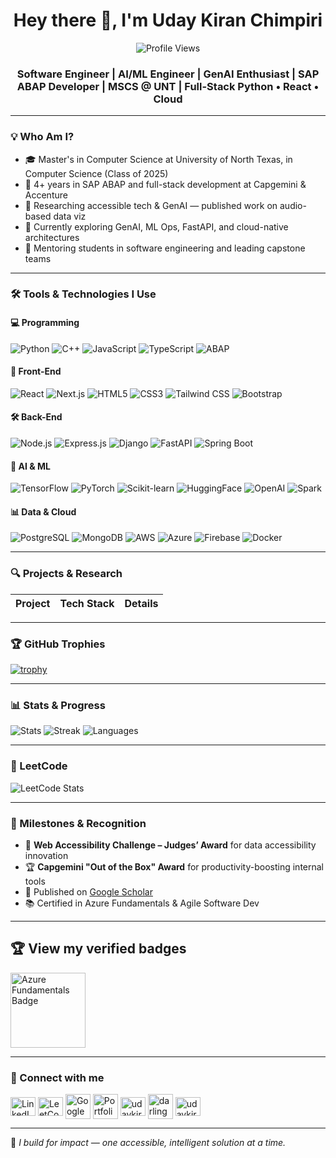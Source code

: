 <h1 align="center">Hey there 👋, I'm Uday Kiran Chimpiri</h1>
<p align="center">
  <img src="https://komarev.com/ghpvc/?username=chimpiriudaykiran&label=Profile%20views&color=0e75b6&style=flat" alt="Profile Views" />
</p>
<h3 align="center">
  Software Engineer | AI/ML Engineer | GenAI Enthusiast | SAP ABAP Developer | MSCS @ UNT | Full-Stack Python • React • Cloud
</h3>

---

### 💡 Who Am I?

- 🎓 Master's in Computer Science at University of North Texas, in Computer Science (Class of 2025)
- 💼 4+ years in SAP ABAP and full-stack development at Capgemini & Accenture
- 🧠 Researching accessible tech & GenAI — published work on audio-based data viz
- 🚀 Currently exploring GenAI, ML Ops, FastAPI, and cloud-native architectures
- 🎤 Mentoring students in software engineering and leading capstone teams

---

### 🛠️ Tools & Technologies I Use

#### 💻 Programming
![Python](https://img.shields.io/badge/Python-3776AB?style=flat&logo=python&logoColor=white)
![C++](https://img.shields.io/badge/C++-00599C?style=flat&logo=c%2B%2B&logoColor=white)
![JavaScript](https://img.shields.io/badge/JavaScript-F7DF1E?style=flat&logo=javascript&logoColor=black)
![TypeScript](https://img.shields.io/badge/TypeScript-3178C6?style=flat&logo=typescript&logoColor=white)
![ABAP](https://img.shields.io/badge/SAP_ABAP-0FAAFF?style=flat&logo=SAP&logoColor=white)

#### 🧩 Front-End  
![React](https://img.shields.io/badge/React-20232A?style=flat&logo=react&logoColor=61DAFB)
![Next.js](https://img.shields.io/badge/Next.js-000000?style=flat&logo=nextdotjs&logoColor=white)
![HTML5](https://img.shields.io/badge/HTML5-E34F26?style=flat&logo=html5&logoColor=white)
![CSS3](https://img.shields.io/badge/CSS3-1572B6?style=flat&logo=css3&logoColor=white)
![Tailwind CSS](https://img.shields.io/badge/Tailwind_CSS-38B2AC?style=flat&logo=tailwind-css&logoColor=white)
![Bootstrap](https://img.shields.io/badge/Bootstrap-7952B3?style=flat&logo=bootstrap&logoColor=white)

#### 🛠️ Back-End  
![Node.js](https://img.shields.io/badge/Node.js-339933?style=flat&logo=nodedotjs&logoColor=white)
![Express.js](https://img.shields.io/badge/Express.js-000000?style=flat&logo=express&logoColor=white)
![Django](https://img.shields.io/badge/Django-092E20?style=flat&logo=django&logoColor=white)
![FastAPI](https://img.shields.io/badge/FastAPI-009688?style=flat&logo=fastapi&logoColor=white)
![Spring Boot](https://img.shields.io/badge/Spring_Boot-6DB33F?style=flat&logo=springboot&logoColor=white)

#### 🧠 AI & ML
![TensorFlow](https://img.shields.io/badge/TensorFlow-FF6F00?style=flat&logo=tensorflow&logoColor=white)
![PyTorch](https://img.shields.io/badge/PyTorch-EE4C2C?style=flat&logo=pytorch&logoColor=white)
![Scikit-learn](https://img.shields.io/badge/scikit--learn-F7931E?style=flat&logo=scikit-learn)
![HuggingFace](https://img.shields.io/badge/HuggingFace-FFD21F?style=flat&logo=huggingface&logoColor=black)
![OpenAI](https://img.shields.io/badge/OpenAI-412991?style=flat&logo=openai)
![Spark](https://img.shields.io/badge/Apache_Spark-E25A1C?style=flat&logo=apachespark&logoColor=white)

#### 📊 Data & Cloud
![PostgreSQL](https://img.shields.io/badge/PostgreSQL-4169E1?style=flat&logo=postgresql)
![MongoDB](https://img.shields.io/badge/MongoDB-47A248?style=flat&logo=mongodb&logoColor=white)
![AWS](https://img.shields.io/badge/AWS-232F3E?style=flat&logo=amazonaws)
![Azure](https://img.shields.io/badge/Azure-0078D4?style=flat&logo=microsoft-azure)
![Firebase](https://img.shields.io/badge/Firebase-FFCA28?style=flat&logo=firebase&logoColor=black)
![Docker](https://img.shields.io/badge/Docker-2496ED?style=flat&logo=docker&logoColor=white)

---

### 🔍 Projects & Research

| Project | Tech Stack | Details |
|--------|------------|---------|

---

### 🏆 GitHub Trophies

[![trophy](https://github-profile-trophy.vercel.app/?username=chimpiriudaykiran)](https://github.com/ryo-ma/github-profile-trophy)

---

### 📊 Stats & Progress

![Stats](https://github-readme-stats.vercel.app/api?username=chimpiriudaykiran&show_icons=true&theme=dark)
![Streak](https://github-readme-streak-stats.herokuapp.com/?user=chimpiriudaykiran&theme=dark)
![Languages](https://github-readme-stats.vercel.app/api/top-langs?username=chimpiriudaykiran&show_icons=true&locale=en&layout=compact&theme=dark)

---

### 🧠 LeetCode

![LeetCode Stats](https://leetcard.jacoblin.cool/udaykiranchimpiri?theme=dark&font=Acme&ext=heatmap)

---

### 🏅 Milestones & Recognition

- 🥇 **Web Accessibility Challenge – Judges’ Award** for data accessibility innovation
- 🏆 **Capgemini "Out of the Box" Award** for productivity-boosting internal tools
- 📜 Published on [Google Scholar](https://scholar.google.com/citations?user=7DXlEEIAAAAJ&hl)
- 📚 Certified in Azure Fundamentals & Agile Software Dev

---

## 🏆 View my verified badges
<p>
  <img src="https://images.credly.com/images/b18df9ce-0f86-443c-bd5e-65bc18d5f336/converted20250605-27-7t09cp.png" width="120" alt="Azure Fundamentals Badge" />
</p>

---

### 🤝 Connect with me
<p align="left">
  <a href="https://linkedin.com/in/uday-kiran-chimpiri" target="_blank"><img align="center" src="https://raw.githubusercontent.com/rahuldkjain/github-profile-readme-generator/master/src/images/icons/Social/linked-in-alt.svg" alt="LinkedIn" height="30" width="40" /></a>
  <a href="https://www.leetcode.com/chimpiriudaykiran" target="_blank"><img align="center" src="https://raw.githubusercontent.com/rahuldkjain/github-profile-readme-generator/master/src/images/icons/Social/leet-code.svg" alt="LeetCode" height="30" width="40" /></a>
  <a href="https://scholar.google.com/citations?user=7DXlEEIAAAAJ&hl" target="_blank"><img align="center" src="https://img.icons8.com/?size=100&id=drPiDBy9kkJ3&format=png&color=000000" alt="Google Scholar" width="40" /></a>
  <a href="https://codewithuday.co" target="_blank"><img align="center" src="https://img.icons8.com/fluency/48/domain.png" alt="Portfolio" width="40" /></a>
  <a href="https://kaggle.com/udaykiranchimpiri" target="blank"><img align="center" src="https://raw.githubusercontent.com/rahuldkjain/github-profile-readme-generator/master/src/images/icons/Social/kaggle.svg" alt="udaykiranchimpiri" height="30" width="40" /></a>
  <a href="https://www.hackerrank.com/udaykiranch" target="blank"><img align="center" src="https://raw.githubusercontent.com/rahuldkjain/github-profile-readme-generator/master/src/images/icons/Social/hackerrank.svg" alt="darlinguday" height="40" width="40" /></a>
  <a href="https://instagram.com/udaykiranchimpiri" target="blank"><img align="center" src="https://raw.githubusercontent.com/rahuldkjain/github-profile-readme-generator/master/src/images/icons/Social/instagram.svg" alt="udaykiranchimpiri" height="30" width="40" /></a>
</p>

---


🎯 *I build for impact — one accessible, intelligent solution at a time.*
